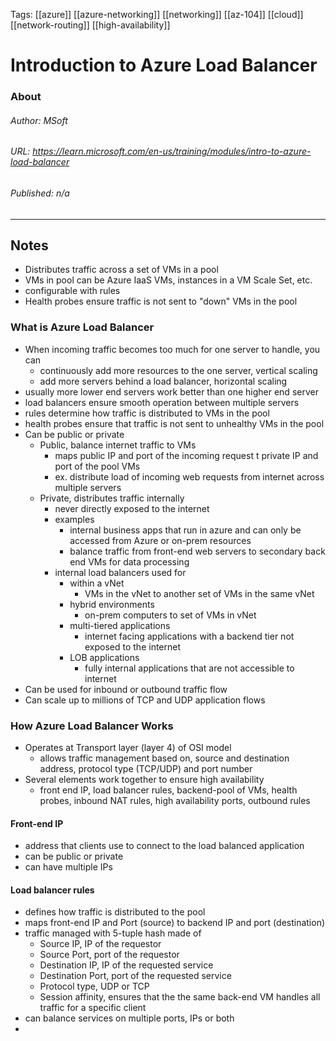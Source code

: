 Tags: [[azure]] [[azure-networking]] [[networking]] [[az-104]] [[cloud]] [[network-routing]] [[high-availability]]

# Introduction to Azure Load Balancer
### About
###### Author: *MSoft*
###### URL: *https://learn.microsoft.com/en-us/training/modules/intro-to-azure-load-balancer*
###### Published: *n/a*
-------------------------------------------------------------------
## Notes
- Distributes traffic across a set of VMs in a pool
- VMs in pool can be Azure IaaS VMs, instances in a VM Scale Set, etc.
- configurable with rules
- Health probes ensure traffic is not sent to "down" VMs in the pool
### What is Azure Load Balancer
- When incoming traffic becomes too much for one server to handle, you can 
	- continuously add more resources to the one server, vertical scaling
	- add more servers behind a load balancer, horizontal scaling
- usually more lower end servers work better than one higher end server
- load balancers ensure smooth operation between multiple servers
- rules determine how traffic is distributed to VMs in the pool
- health probes ensure that traffic is not sent to unhealthy VMs in the pool
- Can be public or private
	- Public, balance internet traffic to VMs
		- maps public IP and port of the incoming request t private IP and port of the pool VMs
		- ex. distribute load of incoming web requests from internet across multiple servers
	- Private, distributes traffic internally
		- never directly exposed to the internet
		- examples
			- internal business apps that run in azure and can only be accessed from Azure or on-prem resources
			- balance traffic from front-end web servers to secondary back end VMs for data processing
		- internal load balancers used for
			- within a vNet
				- VMs in the vNet to another set of VMs in the same vNet
			- hybrid environments
				- on-prem computers to set of VMs in vNet
			- multi-tiered applications
				- internet facing applications with a backend tier not exposed to the internet
			- LOB applications
				- fully internal applications that are not accessible to internet
- Can be used for inbound or outbound traffic flow
- Can scale up to millions of TCP and UDP application flows
### How Azure Load Balancer Works
- Operates at Transport layer (layer 4) of OSI model
	- allows traffic management based on, source and destination address, protocol type (TCP/UDP) and port number
- Several elements work together to ensure high availability
	- front end IP, load balancer rules, backend-pool of VMs, health probes, inbound NAT rules, high availability ports, outbound rules
#### Front-end IP
- address that clients use to connect to the load balanced application
- can be public or private
- can have multiple IPs
#### Load balancer rules
- defines how traffic is distributed to the pool
- maps front-end IP and Port (source) to backend IP and port (destination)
- traffic managed with 5-tuple hash made of
	- Source IP, IP of the requestor
	- Source Port, port of the requestor
	- Destination IP, IP of the requested service
	- Destination Port, port of the requested service
	- Protocol type, UDP or TCP
	- Session affinity, ensures that the the same back-end VM handles all traffic for a specific client
- can balance services on multiple ports, IPs or both
- 